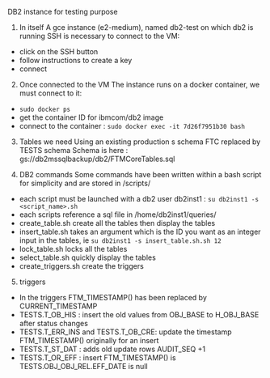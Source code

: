 DB2 instance for testing purpose

1. In itself
   A gce instance (e2-medium), named db2-test on which db2 is running
   SSH is necessary to connect to the VM:
- click on the SSH button
- follow instructions to create a key
- connect

2. Once connected to the VM
   The instance runs on a docker container, we must connect to it:
- ```sudo docker ps```
- get the container ID for ibmcom/db2 image
- connect to the container : ```sudo docker exec -it 7d26f7951b30 bash```

3. Tables we need
   Using an existing production s schema FTC replaced by TESTS schema
   Schema is here : gs://db2mssqlbackup/db2/FTMCoreTables.sql

4. DB2 commands
   Some commands have been written within a bash script for simplicity and are stored in /scripts/
- each script must be launched with a db2 user db2inst1 : ```su db2inst1 -s <script_name>.sh```
- each scripts reference a sql file in /home/db2inst1/queries/
- create_table.sh create all the tables then display the tables
- insert_table.sh takes an argument which is the ID you want as an integer input in the tables,
  ie ```su db2inst1 -s insert_table.sh.sh 12```
- lock_table.sh locks all the tables
- select_table.sh quickly display the tables
- create_triggers.sh create the triggers


5. triggers
- In the triggers FTM_TIMESTAMP() has been replaced by CURRENT_TIMESTAMP
- TESTS.T_OB_HIS : insert the old values from OBJ_BASE to H_OBJ_BASE after status changes
- TESTS.T_ERR_INS and TESTS.T_OB_CRE: update the timestamp FTM_TIMESTAMP() originally for an insert
- TESTS.T_ST_DAT : adds old update rows AUDIT_SEQ +1
- TESTS.T_OR_EFF : insert FTM_TIMESTAMP() is TESTS.OBJ_OBJ_REL.EFF_DATE is null
